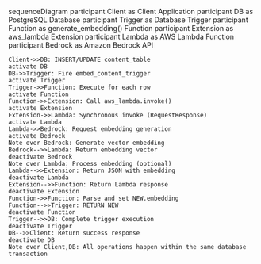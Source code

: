 sequenceDiagram
    participant Client as Client Application
    participant DB as PostgreSQL Database
    participant Trigger as Database Trigger
    participant Function as generate_embedding() Function
    participant Extension as aws_lambda Extension
    participant Lambda as AWS Lambda Function
    participant Bedrock as Amazon Bedrock API

    Client->>DB: INSERT/UPDATE content_table
    activate DB
    DB->>Trigger: Fire embed_content_trigger
    activate Trigger
    Trigger->>Function: Execute for each row
    activate Function
    Function->>Extension: Call aws_lambda.invoke()
    activate Extension
    Extension->>Lambda: Synchronous invoke (RequestResponse)
    activate Lambda
    Lambda->>Bedrock: Request embedding generation
    activate Bedrock
    Note over Bedrock: Generate vector embedding
    Bedrock-->>Lambda: Return embedding vector
    deactivate Bedrock
    Note over Lambda: Process embedding (optional)
    Lambda-->>Extension: Return JSON with embedding
    deactivate Lambda
    Extension-->>Function: Return Lambda response
    deactivate Extension
    Function->>Function: Parse and set NEW.embedding
    Function-->>Trigger: RETURN NEW
    deactivate Function
    Trigger-->>DB: Complete trigger execution
    deactivate Trigger
    DB-->>Client: Return success response
    deactivate DB
    Note over Client,DB: All operations happen within the same database transaction